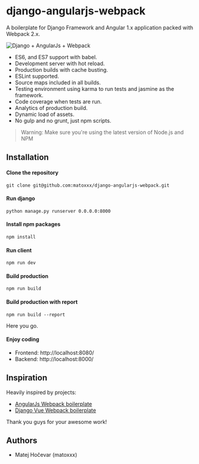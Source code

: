 # django-angularjs-webpack
A boilerplate for Django Framework and Angular 1.x application packed with Webpack 2.x.

![Django + AngularJs + Webpack](https://raw.githubusercontent.com/matoxxx/django-angularjs-webpack/cdf9c68f/frontend/static/assets/logo.png)

* ES6, and ES7 support with babel.
* Development server with hot reload.
* Production builds with cache busting.
* ESLint supported.
* Source maps included in all builds.
* Testing environment using karma to run tests and jasmine as the framework.
* Code coverage when tests are run.
* Analytics of production build.
* Dynamic load of assets.
* No gulp and no grunt, just npm scripts.

>Warning: Make sure you're using the latest version of Node.js and NPM

## Installation
#### Clone the repository
```git clone git@github.com:matoxxx/django-angularjs-webpack.git```

#### Run django
```python manage.py runserver 0.0.0.0:8000```

#### Install npm packages
```npm install```

#### Run client
```npm run dev```

#### Build production
```npm run build```

#### Build production with report
```npm run build --report```


Here you go.

#### Enjoy coding
  * Frontend: http://localhost:8080/
  * Backend: http://localhost:8000/


## Inspiration
Heavily inspired by projects:

  * [AngularJs Webpack boilerplate](https://github.com/preboot/angularjs-webpack)
  * [Django Vue Webpack boilerplate](https://github.com/longtranista/django-vue-webpack)

Thank you guys for your awesome work!

## Authors
  * Matej Hočevar (matoxxx)
